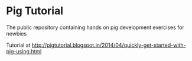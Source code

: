 Pig Tutorial
===========

The public repository containing hands on pig development exercises for newbies

Tutorial at http://pigtutorial.blogspot.in/2014/04/quickly-get-started-with-pig-using.html
